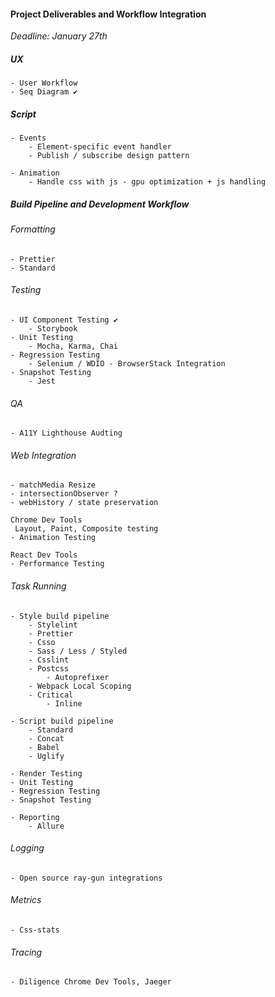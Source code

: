 #### Project Deliverables and Workflow Integration
*Deadline: January 27th*

##### UX
	- User Workflow
	- Seq Diagram ✔️ 

##### Script
	- Events
		- Element-specific event handler 
		- Publish / subscribe design pattern

	- Animation
		- Handle css with js - gpu optimization + js handling 		

##### Build Pipeline and Development Workflow

###### Formatting
	- Prettier
	- Standard

###### Testing 
	- UI Component Testing ✔️ 
		- Storybook
	- Unit Testing
		- Mocha, Karma, Chai
	- Regression Testing
		- Selenium / WDIO - BrowserStack Integration
	- Snapshot Testing
		- Jest

###### QA
	- A11Y Lighthouse Audting

###### Web Integration
	- matchMedia Resize
	- intersectionObserver ?
	- webHistory / state preservation
	
	Chrome Dev Tools
	 Layout, Paint, Composite testing
	- Animation Testing
	
	React Dev Tools
	- Performance Testing

###### Task Running
	- Style build pipeline
		- Stylelint
		- Prettier
		- Csso
		- Sass / Less / Styled
		- Csslint
		- Postcss
			- Autoprefixer
		- Webpack Local Scoping
		- Critical
			- Inline

	- Script build pipeline
		- Standard
		- Concat
		- Babel
		- Uglify

	- Render Testing
	- Unit Testing
	- Regression Testing
	- Snapshot Testing

	- Reporting
		- Allure

###### Logging
	- Open source ray-gun integrations

###### Metrics
	- Css-stats

###### Tracing
	- Diligence Chrome Dev Tools, Jaeger


